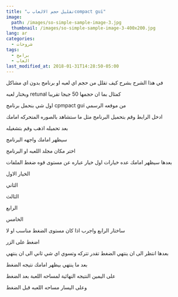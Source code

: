 ```yaml
---
title: "تقليل حجم الالعاب بcompact gui"
image: 
  path: /images/so-simple-sample-image-3.jpg
  thumbnail: /images/so-simple-sample-image-3-400x200.jpg
lang: ar
categories:
  - شروحات
tags:
  - برامج
  - العاب
last_modified_at: 2018-01-31T14:28:50-05:00
---
```

في هذا الشرح بشرح كيف تقلل من حجم اي لعبه او برنامج بدون اي مشاكل

وبختار لعبه retunal كمثال بما ان حجمها 50 جيجا تقريبا

اول شي بنحمل برنامج cpmpact gui من موقعه الرسمي

ادخل الرابط وقم بتحميل البرنامج مثل ما ستشاهد بالصوره المتحركه امامك

بعد تحميله اذهب وقم بتشغيله

سيظهر امامك واجهه البرنامج

اختر مكان مجلد اللعبه او البرنامج

بعدها سيظهر امامك عده خيارات اول خيار عباره عن مستوى قوه ضغط الملفات

الخيار الاول

الثاني

الثالث


الرابع

الخامس

ساختار الرابع واجرب اذا كان مستوى الضغط مناسب او لا

اضغط على الزر

بعدها انتظر الى ان ينتهي الضغط تقدر تتركه وتسوي اي شي ثاني الى ان ينتهي

بعد ما ينتهي بيظهر امامك نتيجه الضغط

على اليمين النتيجه النهائية لمساحه اللعبة بعد الضغط

وعلى اليسار مساحه اللعبه قبل الضغط